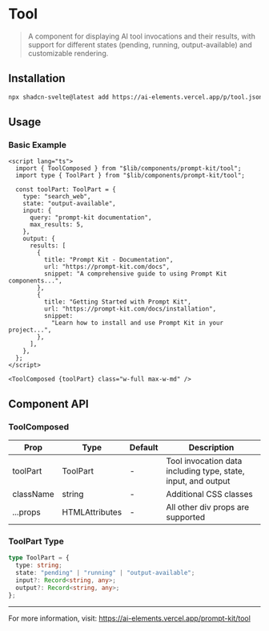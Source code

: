 # Tool

> A component for displaying AI tool invocations and their results, with support for different states (pending, running, output-available) and customizable rendering.

## Installation

```bash
npx shadcn-svelte@latest add https://ai-elements.vercel.app/p/tool.json
```

## Usage

### Basic Example

```svelte
<script lang="ts">
  import { ToolComposed } from "$lib/components/prompt-kit/tool";
  import type { ToolPart } from "$lib/components/prompt-kit/tool";

  const toolPart: ToolPart = {
    type: "search_web",
    state: "output-available",
    input: {
      query: "prompt-kit documentation",
      max_results: 5,
    },
    output: {
      results: [
        {
          title: "Prompt Kit - Documentation",
          url: "https://prompt-kit.com/docs",
          snippet: "A comprehensive guide to using Prompt Kit components...",
        },
        {
          title: "Getting Started with Prompt Kit",
          url: "https://prompt-kit.com/docs/installation",
          snippet:
            "Learn how to install and use Prompt Kit in your project...",
        },
      ],
    },
  };
</script>

<ToolComposed {toolPart} class="w-full max-w-md" />
```

## Component API

### ToolComposed

| Prop      | Type                           | Default | Description                                                   |
| --------- | ------------------------------ | ------- | ------------------------------------------------------------- |
| toolPart  | ToolPart                       | -       | Tool invocation data including type, state, input, and output |
| className | string                         | -       | Additional CSS classes                                        |
| ...props  | HTMLAttributes<HTMLDivElement> | -       | All other div props are supported                             |

### ToolPart Type

```typescript
type ToolPart = {
  type: string;
  state: "pending" | "running" | "output-available";
  input?: Record<string, any>;
  output?: Record<string, any>;
};
```

---

For more information, visit: https://ai-elements.vercel.app/prompt-kit/tool

